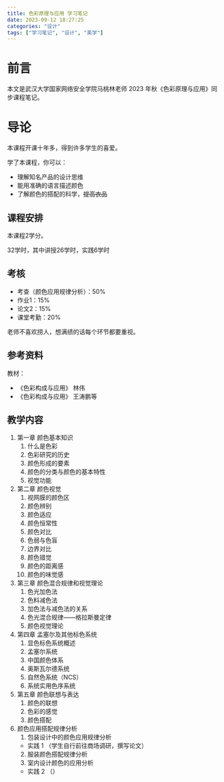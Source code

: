 ```yaml
---
title: 色彩原理与应用 学习笔记
date: 2023-09-12 18:27:25
categories: "设计"
tags: ["学习笔记", "设计", "美学"]
---
```


# 前言

本文是武汉大学国家网络安全学院马桃林老师 2023 年秋《色彩原理与应用》同步课程笔记。

# 导论

本课程开课十年多，得到许多学生的喜爱。

学了本课程，你可以：

* 理解知名产品的设计思维
* 能用准确的语言描述颜色
* 了解颜色的搭配的科学，~~提高衣品~~

## 课程安排

本课程2学分。

32学时，其中讲授26学时，实践6学时

## 考核

* 考查（颜色应用规律分析）：50%
* 作业1：15%
* 论文2：15%
* 课堂考勤：20%

老师不喜欢捞人，想满绩的话每个环节都要重视。

## 参考资料

教材：

* 《色彩构成与应用》 林伟
* 《色彩构成与应用》 王涛鹏等 

## 教学内容

1. 第一章 颜色基本知识
   1. 什么是色彩
   2. 色彩研究的历史
   3. 颜色形成的要素
   4. 颜色的分类与颜色的基本特性
   5. 视觉功能
2. 第二章 颜色视觉
   1. 视网膜的颜色区
   2. 颜色辨别
   3. 颜色适应
   4. 颜色恒常性
   5. 颜色对比
   6. 色弱与色盲
   7. 边界对比
   8. 颜色错觉
   9. 颜色的距离感
   10. 颜色的味觉感
3. 第三章 颜色混合规律和视觉理论
   1. 色光加色法
   2. 色料减色法
   3. 加色法与减色法的关系
   4. 色光混合规律——格拉斯曼定律
   5. 颜色视觉理论
4. 第四章 孟塞尔及其他标色系统
   1. 显色标色系统概述
   2. 孟塞尔系统
   3. 中国颜色体系
   4. 奥斯瓦尔德系统
   5. 自然色系统（NCS）
   6. 系统实用色序系统
5. 第五章 颜色联想与表达
   1. 颜色的联想
   2. 色彩的感觉
   3. 颜色搭配
6. 颜色应用搭配规律分析
   1. 包装设计中的颜色应用规律分析
    * 实践 1 （学生自行前往商场调研，撰写论文）
   2. 服装颜色搭配规律分析
   3. 室内设计颜色的应用分析
    * 实践 2 （）